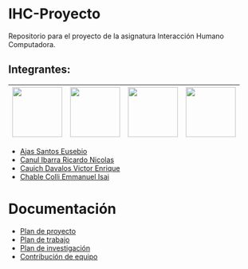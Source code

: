# IHC-Proyecto
Repositorio para el proyecto de la asignatura Interacción Humano Computadora.
## Integrantes:

| <img src = "https://avatars.githubusercontent.com/u/45111678?s=460&u=d84a754f965d2810404c83c71caab83e12124ca5&v4" width = 100> | <img src = "https://avatars.githubusercontent.com/u/47760015?s=460 u=a00f49cb98d5ee89724bf06d0ab21901c6f236bd&v=4" width = 100> | <img src = "https://avatars.githubusercontent.com/u/50329391?s=460&v=4" width = 100> | <img src = "https://avatars.githubusercontent.com/u/48963587?s=460&u=e825fecd4e60acf45ffe565dc64b4e819450b551&v=4" width = 100> | 
| ----- | ---- | ----- | ---- |
* [Ajas Santos Eusebio](https://github.com/EusebioAjas)
* [Canul Ibarra Ricardo Nicolas](https://github.com/HikingCarrot7)
* [Cauich Davalos Victor Enrique](https://github.com/VictorWars)
* [Chable Colli Emmanuel Isai](https://github.com/SonBear)



# Documentación
+ [Plan de proyecto](https://docs.google.com/document/d/1nDcp4RktocdgXuYr6IZOMlVL1TfB6n6D1h4pN4NtLgQ/edit?usp=sharing)
+ [Plan de trabajo](https://docs.google.com/spreadsheets/d/1icGlSrMhyCGeiTd2V3xEcQ6_Eoo8wRsyrQWbMVNo_MU/edit?usp=sharing)
+ [Plan de investigación](https://docs.google.com/document/d/1_uhYpQUqXNublMaqK4S0Bp4EjoU6UH89AMNVJeku4Lo/edit?usp=sharing)
+ [Contribución de equipo](https://docs.google.com/spreadsheets/d/11fWpDlCfpDJLEv2Nk0xhmxiUNdmhnKilR7yT2E8bcwU/edit?usp=sharing)